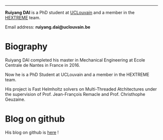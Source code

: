 <!---
dairy-life/dairy-life is a ✨ special ✨ repository because its `README.md` (this file) appears on your GitHub profile.
You can click the Preview link to take a look at your changes.
--->

---

**Ruiyang DAI** is a PhD student at [UCLouvain](https://uclouvain.be/en/index.html) and a member in the [HEXTREME](https://www.hextreme.eu/) team. 

Email address: __ruiyang.dai@uclouvain.be__

# Biography

Ruiyang DAI completed his master in Mechanical Engineering at Ecole Centrale de Nantes in France in 2016. 

Now he is a PhD Student at UCLouvain and a member in the HEXTREME team. 

His project is Fast Helmholtz solvers on Multi-Threaded Atchitectures under the supervision of Prof. Jean-François Remacle and Prof. Christhophe Geuzaine.

# Blog on github

His blog on github is [here](https://gitbub.com/dairy-life/blog) !
